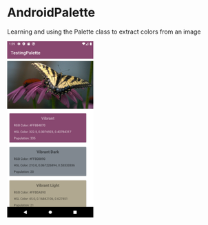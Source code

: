 # AndroidPalette
Learning and using the Palette class to extract colors from an image

<img src="Screenshot.png" alt="screenshot" width="200"/>
